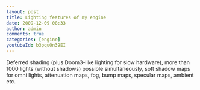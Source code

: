 ```yaml
---
layout: post
title: Lighting features of my engine
date: 2009-12-09 08:33
author: admin
comments: true
categories: [engine]
youtubeId: b3pquOn39EI
---
```


Deferred shading (plus Doom3-like lighting for slow hardware), more than 1000 lights (without shadows) possible simultaneously, soft shadow maps for omni lights, attenuation maps, fog, bump maps, specular maps, ambient etc.
